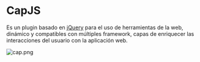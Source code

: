 CapJS
============

Es un plugin basado en [jQuery](https://github.com/jquery/jquery) para el uso de herramientas de la web, dinámico y compatibles con múltiples framework, capas de enriquecer las interacciones del usuario con la aplicación web.

![cap.png](http://alfa30.github.io/cap/images/cap.png)
